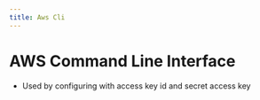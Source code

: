 ```yaml
---
title: Aws Cli
---
```


# AWS Command Line Interface

- Used by configuring with access key id and secret access key


